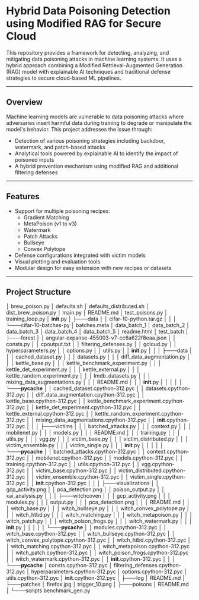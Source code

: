# Hybrid Data Poisoning Detection using Modified RAG for Secure Cloud

This repository provides a framework for detecting, analyzing, and mitigating data poisoning attacks in machine learning systems. It uses a hybrid approach combining a Modified Retrieval-Augmented Generation (RAG) model with explainable AI techniques and traditional defense strategies to secure cloud-based ML pipelines.

---

## Overview

Machine learning models are vulnerable to data poisoning attacks where adversaries insert harmful data during training to degrade or manipulate the model's behavior. This project addresses the issue through:

- Detection of various poisoning strategies including backdoor, watermark, and patch-based attacks
- Analytical tools powered by explainable AI to identify the impact of poisoned inputs
- A hybrid prevention mechanism using modified RAG and additional filtering defenses

---

## Features

- Support for multiple poisoning recipes:
  - Gradient Matching
  - MetaPoison (v1 to v3)
  - Watermark
  - Patch Attacks
  - Bullseye
  - Convex Polytope
- Defense configurations integrated with victim models
- Visual plotting and evaluation tools
- Modular design for easy extension with new recipes or datasets

---

## Project Structure

│   brew_poison.py
│   defaults.sh
│   defaults_distributed.sh
│   dist_brew_poison.py
│   main.py
│   README.md
│   test_poisons.py
│   training_loop.py
│   __init__.py
│
├───data
│   │   cifar-10-python.tar.gz
│   │
│   └───cifar-10-batches-py
│           batches.meta
│           data_batch_1
│           data_batch_2
│           data_batch_3
│           data_batch_4
│           data_batch_5
│           readme.html
│           test_batch
│
├───forest
│   │   angular-expanse-455003-v7-cc6a622f8eaa.json
│   │   consts.py
│   │   cpoutput.txt
│   │   filtering_defenses.py
│   │   gcloud.py
│   │   hyperparameters.py
│   │   options.py
│   │   utils.py
│   │   __init__.py
│   │
│   ├───data
│   │   │   cached_dataset.py
│   │   │   datasets.py
│   │   │   diff_data_augmentation.py
│   │   │   kettle_base.py
│   │   │   kettle_benchmark_experiment.py
│   │   │   kettle_det_experiment.py
│   │   │   kettle_external.py
│   │   │   kettle_random_experiment.py
│   │   │   lmdb_datasets.py
│   │   │   mixing_data_augmentations.py
│   │   │   README.md
│   │   │   __init__.py
│   │   │
│   │   └───__pycache__
│   │           cached_dataset.cpython-312.pyc
│   │           datasets.cpython-312.pyc
│   │           diff_data_augmentation.cpython-312.pyc
│   │           kettle_base.cpython-312.pyc
│   │           kettle_benchmark_experiment.cpython-312.pyc
│   │           kettle_det_experiment.cpython-312.pyc
│   │           kettle_external.cpython-312.pyc
│   │           kettle_random_experiment.cpython-312.pyc
│   │           mixing_data_augmentations.cpython-312.pyc
│   │           __init__.cpython-312.pyc
│   │
│   ├───victims
│   │   │   batched_attacks.py
│   │   │   context.py
│   │   │   mobilenet.py
│   │   │   models.py
│   │   │   README.md
│   │   │   training.py
│   │   │   utils.py
│   │   │   vgg.py
│   │   │   victim_base.py
│   │   │   victim_distributed.py
│   │   │   victim_ensemble.py
│   │   │   victim_single.py
│   │   │   __init__.py
│   │   │
│   │   └───__pycache__
│   │           batched_attacks.cpython-312.pyc
│   │           context.cpython-312.pyc
│   │           mobilenet.cpython-312.pyc
│   │           models.cpython-312.pyc
│   │           training.cpython-312.pyc
│   │           utils.cpython-312.pyc
│   │           vgg.cpython-312.pyc
│   │           victim_base.cpython-312.pyc
│   │           victim_distributed.cpython-312.pyc
│   │           victim_ensemble.cpython-312.pyc
│   │           victim_single.cpython-312.pyc
│   │           __init__.cpython-312.pyc
│   │
│   ├───visualizations
│   │       gcp_activity.png
│   │       pca_detection.png
│   │       poison_output.py
│   │       xai_analysis.py
│   │
│   ├───witchcoven
│   │   │   gcp_activity.png
│   │   │   modules.py
│   │   │   output.py
│   │   │   pca_detection.png
│   │   │   README.md
│   │   │   witch_base.py
│   │   │   witch_bullseye.py
│   │   │   witch_convex_polytope.py
│   │   │   witch_htbd.py
│   │   │   witch_matching.py
│   │   │   witch_metapoison.py
│   │   │   witch_patch.py
│   │   │   witch_poison_frogs.py
│   │   │   witch_watermark.py
│   │   │   __init__.py
│   │   │
│   │   └───__pycache__
│   │           modules.cpython-312.pyc
│   │           witch_base.cpython-312.pyc
│   │           witch_bullseye.cpython-312.pyc
│   │           witch_convex_polytope.cpython-312.pyc
│   │           witch_htbd.cpython-312.pyc
│   │           witch_matching.cpython-312.pyc
│   │           witch_metapoison.cpython-312.pyc
│   │           witch_patch.cpython-312.pyc
│   │           witch_poison_frogs.cpython-312.pyc
│   │           witch_watermark.cpython-312.pyc
│   │           __init__.cpython-312.pyc
│   │
│   └───__pycache__
│           consts.cpython-312.pyc
│           filtering_defenses.cpython-312.pyc
│           hyperparameters.cpython-312.pyc
│           options.cpython-312.pyc
│           utils.cpython-312.pyc
│           __init__.cpython-312.pyc
│
├───log
│       README.md
│
├───patches
│       firefox.jpg
│       trigger_10.png
│
├───poisons
│       README.md
│
└───scripts
        benchmark_gen.py


